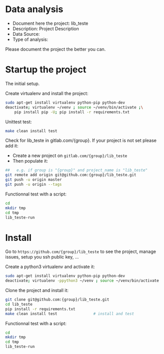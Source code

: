 # Data analysis
- Document here the project: lib_teste
- Description: Project Description
- Data Source:
- Type of analysis:

Please document the project the better you can.

# Startup the project

The initial setup.

Create virtualenv and install the project:
```bash
sudo apt-get install virtualenv python-pip python-dev
deactivate; virtualenv ~/venv ; source ~/venv/bin/activate ;\
    pip install pip -U; pip install -r requirements.txt
```

Unittest test:
```bash
make clean install test
```

Check for lib_teste in gitlab.com/{group}.
If your project is not set please add it:

- Create a new project on `gitlab.com/{group}/lib_teste`
- Then populate it:

```bash
##   e.g. if group is "{group}" and project_name is "lib_teste"
git remote add origin git@github.com:{group}/lib_teste.git
git push -u origin master
git push -u origin --tags
```

Functionnal test with a script:

```bash
cd
mkdir tmp
cd tmp
lib_teste-run
```

# Install

Go to `https://github.com/{group}/lib_teste` to see the project, manage issues,
setup you ssh public key, ...

Create a python3 virtualenv and activate it:

```bash
sudo apt-get install virtualenv python-pip python-dev
deactivate; virtualenv -ppython3 ~/venv ; source ~/venv/bin/activate
```

Clone the project and install it:

```bash
git clone git@github.com:{group}/lib_teste.git
cd lib_teste
pip install -r requirements.txt
make clean install test                # install and test
```
Functionnal test with a script:

```bash
cd
mkdir tmp
cd tmp
lib_teste-run
```
